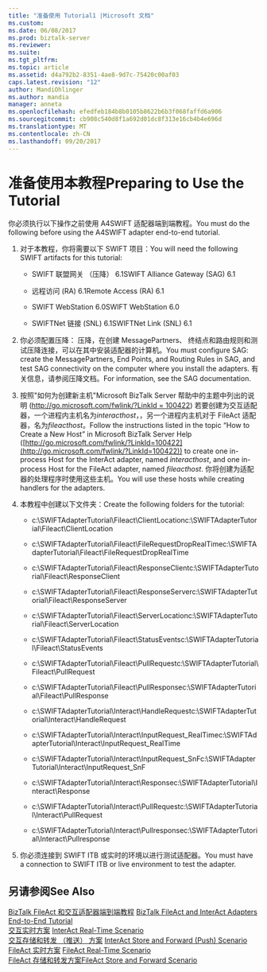 ```yaml
---
title: "准备使用 Tutorial1 |Microsoft 文档"
ms.custom: 
ms.date: 06/08/2017
ms.prod: biztalk-server
ms.reviewer: 
ms.suite: 
ms.tgt_pltfrm: 
ms.topic: article
ms.assetid: d4a792b2-8351-4ae8-9d7c-75420c00af03
caps.latest.revision: "12"
author: MandiOhlinger
ms.author: mandia
manager: anneta
ms.openlocfilehash: efedfeb184b8b0105b8622b6b3f068faffd6a906
ms.sourcegitcommit: cb908c540d8f1a692d01dc8f313e16cb4b4e696d
ms.translationtype: MT
ms.contentlocale: zh-CN
ms.lasthandoff: 09/20/2017
---
```

# <a name="preparing-to-use-the-tutorial"></a><span data-ttu-id="5c28e-102">准备使用本教程</span><span class="sxs-lookup"><span data-stu-id="5c28e-102">Preparing to Use the Tutorial</span></span>
<span data-ttu-id="5c28e-103">你必须执行以下操作之前使用 A4SWIFT 适配器端到端教程。</span><span class="sxs-lookup"><span data-stu-id="5c28e-103">You must do the following before using the A4SWIFT adapter end-to-end tutorial.</span></span>  
  
1.  <span data-ttu-id="5c28e-104">对于本教程，你将需要以下 SWIFT 项目：</span><span class="sxs-lookup"><span data-stu-id="5c28e-104">You will need the following SWIFT artifacts for this tutorial:</span></span>  
  
    -   <span data-ttu-id="5c28e-105">SWIFT 联盟网关 （压降） 6.1</span><span class="sxs-lookup"><span data-stu-id="5c28e-105">SWIFT Alliance Gateway (SAG) 6.1</span></span>  
  
    -   <span data-ttu-id="5c28e-106">远程访问 (RA) 6.1</span><span class="sxs-lookup"><span data-stu-id="5c28e-106">Remote Access (RA) 6.1</span></span>  
  
    -   <span data-ttu-id="5c28e-107">SWIFT WebStation 6.0</span><span class="sxs-lookup"><span data-stu-id="5c28e-107">SWIFT WebStation 6.0</span></span>  
  
    -   <span data-ttu-id="5c28e-108">SWIFTNet 链接 (SNL) 6.1</span><span class="sxs-lookup"><span data-stu-id="5c28e-108">SWIFTNet Link (SNL) 6.1</span></span>  
  
2.  <span data-ttu-id="5c28e-109">你必须配置压降： 压降，在创建 MessagePartners、 终结点和路由规则和测试压降连接，可以在其中安装适配器的计算机。</span><span class="sxs-lookup"><span data-stu-id="5c28e-109">You must configure SAG: create the MessagePartners, End Points, and Routing Rules in SAG, and test SAG connectivity on the computer where you install the adapters.</span></span> <span data-ttu-id="5c28e-110">有关信息，请参阅压降文档。</span><span class="sxs-lookup"><span data-stu-id="5c28e-110">For information, see the SAG documentation.</span></span>  
  
3.  <span data-ttu-id="5c28e-111">按照"如何为创建新主机"Microsoft BizTalk Server 帮助中的主题中列出的说明 ([http://go.microsoft.com/fwlink/?LinkId = 100422](http://go.microsoft.com/fwlink/?LinkId=100422)) 若要创建为交互适配器，一个进程内主机名为*interacthost*，，另一个进程内主机对于 FileAct 适配器，名为*fileacthost*。</span><span class="sxs-lookup"><span data-stu-id="5c28e-111">Follow the instructions listed in the topic “How to Create a New Host” in Microsoft BizTalk Server Help ([http://go.microsoft.com/fwlink/?LinkId=100422](http://go.microsoft.com/fwlink/?LinkId=100422)) to create one in-process Host for the InterAct adapter, named *interacthost*, and one in-process Host for the FileAct adapter, named *fileacthost*.</span></span> <span data-ttu-id="5c28e-112">你将创建为适配器的处理程序时使用这些主机。</span><span class="sxs-lookup"><span data-stu-id="5c28e-112">You will use these hosts while creating handlers for the adapters.</span></span>  
  
4.  <span data-ttu-id="5c28e-113">本教程中创建以下文件夹：</span><span class="sxs-lookup"><span data-stu-id="5c28e-113">Create the following folders for the tutorial:</span></span>  
  
    -   <span data-ttu-id="5c28e-114">c:\SWIFTAdapterTutorial\Fileact\ClientLocation</span><span class="sxs-lookup"><span data-stu-id="5c28e-114">c:\SWIFTAdapterTutorial\Fileact\ClientLocation</span></span>  
  
    -   <span data-ttu-id="5c28e-115">c:\SWIFTAdapterTutorial\Fileact\FileRequestDropRealTime</span><span class="sxs-lookup"><span data-stu-id="5c28e-115">c:\SWIFTAdapterTutorial\Fileact\FileRequestDropRealTime</span></span>  
  
    -   <span data-ttu-id="5c28e-116">c:\SWIFTAdapterTutorial\Fileact\ResponseClient</span><span class="sxs-lookup"><span data-stu-id="5c28e-116">c:\SWIFTAdapterTutorial\Fileact\ResponseClient</span></span>  
  
    -   <span data-ttu-id="5c28e-117">c:\SWIFTAdapterTutorial\Fileact\ResponseServer</span><span class="sxs-lookup"><span data-stu-id="5c28e-117">c:\SWIFTAdapterTutorial\Fileact\ResponseServer</span></span>  
  
    -   <span data-ttu-id="5c28e-118">c:\SWIFTAdapterTutorial\Fileact\ServerLocation</span><span class="sxs-lookup"><span data-stu-id="5c28e-118">c:\SWIFTAdapterTutorial\Fileact\ServerLocation</span></span>  
  
    -   <span data-ttu-id="5c28e-119">c:\SWIFTAdapterTutorial\Fileact\StatusEvents</span><span class="sxs-lookup"><span data-stu-id="5c28e-119">c:\SWIFTAdapterTutorial\Fileact\StatusEvents</span></span>  
  
    -   <span data-ttu-id="5c28e-120">c:\SWIFTAdapterTutorial\Fileact\PullRequest</span><span class="sxs-lookup"><span data-stu-id="5c28e-120">c:\SWIFTAdapterTutorial\Fileact\PullRequest</span></span>  
  
    -   <span data-ttu-id="5c28e-121">c:\SWIFTAdapterTutorial\Fileact\PullResponse</span><span class="sxs-lookup"><span data-stu-id="5c28e-121">c:\SWIFTAdapterTutorial\Fileact\PullResponse</span></span>  
  
    -   <span data-ttu-id="5c28e-122">c:\SWIFTAdapterTutorial\Interact\HandleRequest</span><span class="sxs-lookup"><span data-stu-id="5c28e-122">c:\SWIFTAdapterTutorial\Interact\HandleRequest</span></span>  
  
    -   <span data-ttu-id="5c28e-123">c:\SWIFTAdapterTutorial\Interact\InputRequest_RealTime</span><span class="sxs-lookup"><span data-stu-id="5c28e-123">c:\SWIFTAdapterTutorial\Interact\InputRequest_RealTime</span></span>  
  
    -   <span data-ttu-id="5c28e-124">c:\SWIFTAdapterTutorial\Interact\InputRequest_SnF</span><span class="sxs-lookup"><span data-stu-id="5c28e-124">c:\SWIFTAdapterTutorial\Interact\InputRequest_SnF</span></span>  
  
    -   <span data-ttu-id="5c28e-125">c:\SWIFTAdapterTutorial\Interact\Response</span><span class="sxs-lookup"><span data-stu-id="5c28e-125">c:\SWIFTAdapterTutorial\Interact\Response</span></span>  
  
    -   <span data-ttu-id="5c28e-126">c:\SWIFTAdapterTutorial\Interact\PullRequest</span><span class="sxs-lookup"><span data-stu-id="5c28e-126">c:\SWIFTAdapterTutorial\Interact\PullRequest</span></span>  
  
    -   <span data-ttu-id="5c28e-127">c:\SWIFTAdapterTutorial\Interact\Pullresponse</span><span class="sxs-lookup"><span data-stu-id="5c28e-127">c:\SWIFTAdapterTutorial\Interact\Pullresponse</span></span>  
  
5.  <span data-ttu-id="5c28e-128">你必须连接到 SWIFT ITB 或实时的环境以进行测试适配器。</span><span class="sxs-lookup"><span data-stu-id="5c28e-128">You must have a connection to SWIFT ITB or live environment to test the adapter.</span></span>  
  
## <a name="see-also"></a><span data-ttu-id="5c28e-129">另请参阅</span><span class="sxs-lookup"><span data-stu-id="5c28e-129">See Also</span></span>  
 <span data-ttu-id="5c28e-130">[BizTalk FileAct 和交互适配器端到端教程](../../adapters-and-accelerators/fileact-interact/biztalk-fileact-and-interact-adapters-end-to-end-tutorial.md) </span><span class="sxs-lookup"><span data-stu-id="5c28e-130">[BizTalk FileAct and InterAct Adapters End-to-End Tutorial](../../adapters-and-accelerators/fileact-interact/biztalk-fileact-and-interact-adapters-end-to-end-tutorial.md) </span></span>  
 <span data-ttu-id="5c28e-131">[交互实时方案](../../adapters-and-accelerators/fileact-interact/interact-real-time-scenario.md) </span><span class="sxs-lookup"><span data-stu-id="5c28e-131">[InterAct Real-Time Scenario](../../adapters-and-accelerators/fileact-interact/interact-real-time-scenario.md) </span></span>  
 <span data-ttu-id="5c28e-132">[交互存储和转发 （推送） 方案](../../adapters-and-accelerators/fileact-interact/interact-store-and-forward-push-scenario.md) </span><span class="sxs-lookup"><span data-stu-id="5c28e-132">[InterAct Store and Forward (Push) Scenario](../../adapters-and-accelerators/fileact-interact/interact-store-and-forward-push-scenario.md) </span></span>  
 <span data-ttu-id="5c28e-133">[FileAct 实时方案](../../adapters-and-accelerators/fileact-interact/fileact-real-time-scenario.md) </span><span class="sxs-lookup"><span data-stu-id="5c28e-133">[FileAct Real-Time Scenario](../../adapters-and-accelerators/fileact-interact/fileact-real-time-scenario.md) </span></span>  
 [<span data-ttu-id="5c28e-134">FileAct 存储和转发方案</span><span class="sxs-lookup"><span data-stu-id="5c28e-134">FileAct Store and Forward Scenario</span></span>](../../adapters-and-accelerators/fileact-interact/fileact-store-and-forward-scenario.md)